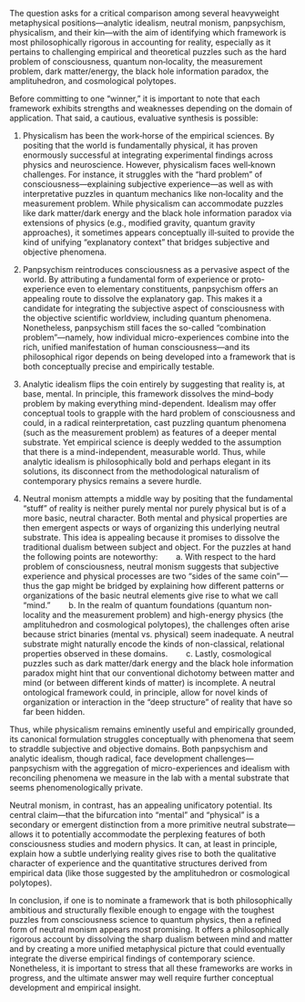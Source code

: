 The question asks for a critical comparison among several heavyweight metaphysical positions—analytic idealism, neutral monism, panpsychism, physicalism, and their kin—with the aim of identifying which framework is most philosophically rigorous in accounting for reality, especially as it pertains to challenging empirical and theoretical puzzles such as the hard problem of consciousness, quantum non‐locality, the measurement problem, dark matter/energy, the black hole information paradox, the amplituhedron, and cosmological polytopes.

Before committing to one “winner,” it is important to note that each framework exhibits strengths and weaknesses depending on the domain of application. That said, a cautious, evaluative synthesis is possible:

1. Physicalism has been the work‐horse of the empirical sciences. By positing that the world is fundamentally physical, it has proven enormously successful at integrating experimental findings across physics and neuroscience. However, physicalism faces well‐known challenges. For instance, it struggles with the “hard problem” of consciousness—explaining subjective experience—as well as with interpretative puzzles in quantum mechanics like non‐locality and the measurement problem. While physicalism can accommodate puzzles like dark matter/dark energy and the black hole information paradox via extensions of physics (e.g., modified gravity, quantum gravity approaches), it sometimes appears conceptually ill‐suited to provide the kind of unifying “explanatory context” that bridges subjective and objective phenomena.

2. Panpsychism reintroduces consciousness as a pervasive aspect of the world. By attributing a fundamental form of experience or proto-experience even to elementary constituents, panpsychism offers an appealing route to dissolve the explanatory gap. This makes it a candidate for integrating the subjective aspect of consciousness with the objective scientific worldview, including quantum phenomena. Nonetheless, panpsychism still faces the so-called “combination problem”—namely, how individual micro-experiences combine into the rich, unified manifestation of human consciousness—and its philosophical rigor depends on being developed into a framework that is both conceptually precise and empirically testable.

3. Analytic idealism flips the coin entirely by suggesting that reality is, at base, mental. In principle, this framework dissolves the mind–body problem by making everything mind-dependent. Idealism may offer conceptual tools to grapple with the hard problem of consciousness and could, in a radical reinterpretation, cast puzzling quantum phenomena (such as the measurement problem) as features of a deeper mental substrate. Yet empirical science is deeply wedded to the assumption that there is a mind-independent, measurable world. Thus, while analytic idealism is philosophically bold and perhaps elegant in its solutions, its disconnect from the methodological naturalism of contemporary physics remains a severe hurdle.

4. Neutral monism attempts a middle way by positing that the fundamental “stuff” of reality is neither purely mental nor purely physical but is of a more basic, neutral character. Both mental and physical properties are then emergent aspects or ways of organizing this underlying neutral substrate. This idea is appealing because it promises to dissolve the traditional dualism between subject and object. For the puzzles at hand the following points are noteworthy:
  a. With respect to the hard problem of consciousness, neutral monism suggests that subjective experience and physical processes are two “sides of the same coin”—thus the gap might be bridged by explaining how different patterns or organizations of the basic neutral elements give rise to what we call “mind.”
  b. In the realm of quantum foundations (quantum non‐locality and the measurement problem) and high-energy physics (the amplituhedron and cosmological polytopes), the challenges often arise because strict binaries (mental vs. physical) seem inadequate. A neutral substrate might naturally encode the kinds of non-classical, relational properties observed in these domains.
  c. Lastly, cosmological puzzles such as dark matter/dark energy and the black hole information paradox might hint that our conventional dichotomy between matter and mind (or between different kinds of matter) is incomplete. A neutral ontological framework could, in principle, allow for novel kinds of organization or interaction in the “deep structure” of reality that have so far been hidden.

Thus, while physicalism remains eminently useful and empirically grounded, its canonical formulation struggles conceptually with phenomena that seem to straddle subjective and objective domains. Both panpsychism and analytic idealism, though radical, face development challenges—panpsychism with the aggregation of micro-experiences and idealism with reconciling phenomena we measure in the lab with a mental substrate that seems phenomenologically private.

Neutral monism, in contrast, has an appealing unificatory potential. Its central claim—that the bifurcation into “mental” and “physical” is a secondary or emergent distinction from a more primitive neutral substrate—allows it to potentially accommodate the perplexing features of both consciousness studies and modern physics. It can, at least in principle, explain how a subtle underlying reality gives rise to both the qualitative character of experience and the quantitative structures derived from empirical data (like those suggested by the amplituhedron or cosmological polytopes).

In conclusion, if one is to nominate a framework that is both philosophically ambitious and structurally flexible enough to engage with the toughest puzzles from consciousness science to quantum physics, then a refined form of neutral monism appears most promising. It offers a philosophically rigorous account by dissolving the sharp dualism between mind and matter and by creating a more unified metaphysical picture that could eventually integrate the diverse empirical findings of contemporary science. Nonetheless, it is important to stress that all these frameworks are works in progress, and the ultimate answer may well require further conceptual development and empirical insight.